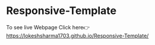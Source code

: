 # Responsive-Template
To see live Webpage
Click here👉 <a href="https://lokeshsharma1703.github.io/Responsive-Template/">https://lokeshsharma1703.github.io/Responsive-Template/</a>
